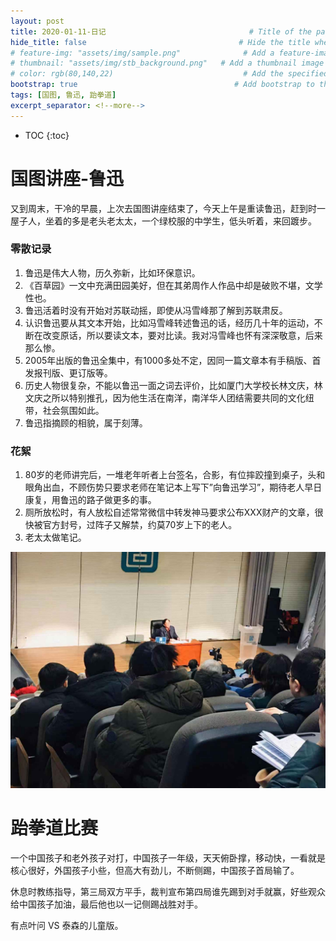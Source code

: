 ```yaml
---
layout: post
title: 2020-01-11-日记                                # Title of the page
hide_title: false                                  # Hide the title when displaying the post, but shown in lists of posts
# feature-img: "assets/img/sample.png"              # Add a feature-image to the post
# thumbnail: "assets/img/stb_background.png"   # Add a thumbnail image on blog view
# color: rgb(80,140,22)                             # Add the specified color as feature image, and change link colors in post
bootstrap: true                                   # Add bootstrap to the page
tags: [国图, 鲁迅, 跆拳道]
excerpt_separator: <!--more-->
---
```


<!--more-->
* TOC
{:toc}

# 国图讲座-鲁迅

又到周末，干冷的早晨，上次去国图讲座结束了，今天上午是重读鲁迅，赶到时一屋子人，坐着的多是老头老太太，一个绿校服的中学生，低头听着，来回踱步。

### 零散记录

1. 鲁迅是伟大人物，历久弥新，比如环保意识。
1. 《百草园》一文中充满田园美好，但在其弟周作人作品中却是破败不堪，文学性也。
1. 鲁迅活着时没有开始对苏联动摇，即使从冯雪峰那了解到苏联肃反。
1. 认识鲁迅要从其文本开始，比如冯雪峰转述鲁迅的话，经历几十年的运动，不断在改变原话，所以要读文本，要对比读。我对冯雪峰也怀有深深敬意，后来那么惨。
1. 2005年出版的鲁迅全集中，有1000多处不定，因同一篇文章本有手稿版、首发报刊版、更订版等。
1. 历史人物很复杂，不能以鲁迅一面之词去评价，比如厦门大学校长林文庆，林文庆之所以特别推孔，因为他生活在南洋，南洋华人团结需要共同的文化纽带，社会氛围如此。
1. 鲁迅指摘顾的相貌，属于刻薄。

### 花絮

1. 80岁的老师讲完后，一堆老年听者上台签名，合影，有位摔跤撞到桌子，头和眼角出血，不顾伤势只要求老师在笔记本上写下”向鲁迅学习”，期待老人早日康复，用鲁迅的路子做更多的事。
1. 厕所放松时，有人放松自述常常微信中转发神马要求公布XXX财产的文章，很快被官方封号，过阵子又解禁，约莫70岁上下的老人。
1. 老太太做笔记。

![](/assets/img/post/2020-01-11-rj/2020-01-11_gt.jpg)

# 跆拳道比赛

一个中国孩子和老外孩子对打，中国孩子一年级，天天俯卧撑，移动快，一看就是核心很好，外国孩子小些，但高大有劲儿，不断侧踢，中国孩子首局输了。

休息时教练指导，第三局双方平手，裁判宣布第四局谁先踢到对手就赢，好些观众给中国孩子加油，最后他也以一记侧踢战胜对手。

有点叶问 VS 泰森的儿童版。